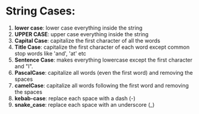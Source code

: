 # String Cases:

1. __lower case__: lower case everything inside the string
2. __UPPER CASE__: upper case everything inside the string
3. __Capital Case__: capitalize the first character of all the words
4. __Title Case__: capitalize the first character of each word except common stop words like 'and', 'at' etc
5. __Sentence Case__: makes everything lowercase except the first character and "I".
6. __PascalCase__: capitalize all words (even the first word) and removing the spaces
7. __camelCase__: capitalize all words following the first word and removing the spaces
8. __kebab-case__: replace each space with a dash (-)
9. __snake_case__: replace each space with an underscore (_)
